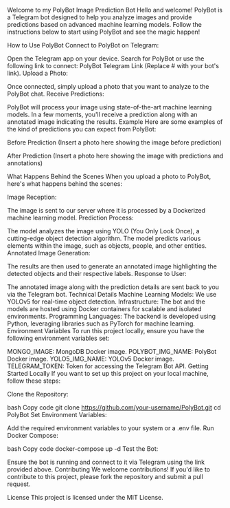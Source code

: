 Welcome to my PolyBot Image Prediction Bot
Hello and welcome! PolyBot is a Telegram bot designed to help you analyze images and provide predictions based on advanced machine learning models. Follow the instructions below to start using PolyBot and see the magic happen!

How to Use PolyBot
Connect to PolyBot on Telegram:

Open the Telegram app on your device.
Search for PolyBot or use the following link to connect: PolyBot Telegram Link (Replace # with your bot's link).
Upload a Photo:

Once connected, simply upload a photo that you want to analyze to the PolyBot chat.
Receive Predictions:

PolyBot will process your image using state-of-the-art machine learning models.
In a few moments, you'll receive a prediction along with an annotated image indicating the results.
Example
Here are some examples of the kind of predictions you can expect from PolyBot:

Before Prediction
(Insert a photo here showing the image before prediction)

After Prediction
(Insert a photo here showing the image with predictions and annotations)

What Happens Behind the Scenes
When you upload a photo to PolyBot, here's what happens behind the scenes:

Image Reception:

The image is sent to our server where it is processed by a Dockerized machine learning model.
Prediction Process:

The model analyzes the image using YOLO (You Only Look Once), a cutting-edge object detection algorithm.
The model predicts various elements within the image, such as objects, people, and other entities.
Annotated Image Generation:

The results are then used to generate an annotated image highlighting the detected objects and their respective labels.
Response to User:

The annotated image along with the prediction details are sent back to you via the Telegram bot.
Technical Details
Machine Learning Models: We use YOLOv5 for real-time object detection.
Infrastructure: The bot and the models are hosted using Docker containers for scalable and isolated environments.
Programming Languages: The backend is developed using Python, leveraging libraries such as PyTorch for machine learning.
Environment Variables
To run this project locally, ensure you have the following environment variables set:

MONGO_IMAGE: MongoDB Docker image.
POLYBOT_IMG_NAME: PolyBot Docker image.
YOLO5_IMG_NAME: YOLOv5 Docker image.
TELEGRAM_TOKEN: Token for accessing the Telegram Bot API.
Getting Started Locally
If you want to set up this project on your local machine, follow these steps:

Clone the Repository:

bash
Copy code
git clone https://github.com/your-username/PolyBot.git
cd PolyBot
Set Environment Variables:

Add the required environment variables to your system or a .env file.
Run Docker Compose:

bash
Copy code
docker-compose up -d
Test the Bot:

Ensure the bot is running and connect to it via Telegram using the link provided above.
Contributing
We welcome contributions! If you'd like to contribute to this project, please fork the repository and submit a pull request.

License
This project is licensed under the MIT License.